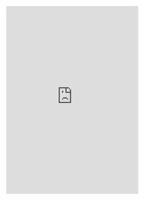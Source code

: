 <iframe src="https://discord.com/widget?id=1146612170000437418&theme=dark&username=" width="350" height="500" allowtransparency="true" frameborder="0" sandbox="allow-popups allow-popups-to-escape-sandbox allow-same-origin allow-scripts"></iframe>

